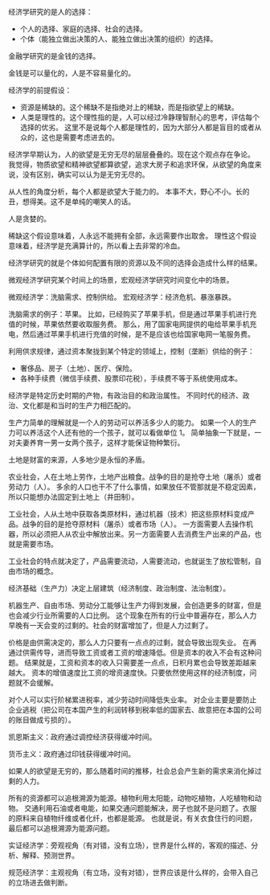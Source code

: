 经济学研究的是人的选择：
- 个人的选择、家庭的选择、社会的选择。
- 个体（能独立做出决策的人、能独立做出决策的组织）的选择。

金融学研究的是金钱的选择。

金钱是可以量化的，人是不容易量化的。

经济学的前提假设：
- 资源是稀缺的。这个稀缺不是指绝对上的稀缺，而是指欲望上的稀缺。
- 人类是理性的。这个理性指的是，人可以经过冷静理智耐心的思考，评估每个选择的优劣。
  这里不是说每个人都是理性的，因为大部分人都是盲目的或者从众的，这也是需要考虑进去的。

经济学早期认为，人的欲望是无穷无尽的层层叠叠的。现在这个观点存在争论。
我觉得，物质欲望和精神欲望都算欲望，追求大房子和追求环保，从欲望的角度来说，没有区别，确实可以认为是无穷无尽的。

从人性的角度分析，每个人都是欲望大于能力的。
本事不大，野心不小。长的丑，想得美。这不是单纯的嘲笑人的话。

人是贪婪的。

稀缺这个假设意味着，人永远不能拥有全部，永远需要作出取舍。
理性这个假设意味着，经济学是充满算计的，所以看上去非常的冷血。

经济学研究的就是个体如何配置有限的资源以及不同的选择会造成什么样的结果。

微观经济学研究某个时间上的场景，宏观经济学研究时间变化中的场景。

微观经济学：洗脑需求、控制供给。
宏观经济学：经济危机、暴涨暴跌。

洗脑需求的例子：苹果。
比如，已经购买了苹果手机，但是通过苹果手机进行充值的时候，苹果依然要收取服务费。
那么，用了国家电网提供的电给苹果手机充电，然后通过苹果手机进行充值的时候，是不是应该也给国家电网一笔服务费。

利用供求规律，通过资本聚拢到某个特定的领域上，控制（垄断）供给的例子：
- 奢侈品、房子（土地）、医疗、保险。
- 各种手续费（微信手续费、股票印花税），手续费不等于系统使用成本。

经济学是特定历史时期的产物，有政治目的和政治属性。
不同时代的经济、政治、文化都是和当时的生产力相匹配的。

生产力简单的理解就是一个人的劳动可以养活多少人的能力。
如果一个人的生产力可以养活这个人还有他的一个孩子，就可以看做单位 1。
简单抽象一下就是，一对夫妻养育一男一女两个孩子，这样才能保证物种繁衍。

土地是财富的来源，人多地少是永恒的矛盾。

农业社会，人在土地上劳作，土地产出粮食。战争的目的是抢夺土地（屠杀）或者劳动力（人）。
多余的人口也干不了什么事情，如果放任不管那就是不稳定因素，所以只能想办法固定到土地上（井田制）。

工业社会，人从土地中获取各类原材料，通过机器（技术）把这些原材料变成产品。战争的目的是抢夺原材料（屠杀）或者市场（人）。
一方面需要人去操作机器，所以必须把人从农业中解放出来。另一方面需要人去消费生产出来的产品，也就是需要市场。

工业社会的特点就决定了，产品需要流动，人需要流动，也就诞生了放松管制，自由市场的概念。

经济基础（生产力）决定上层建筑（经济制度、政治制度、法治制度）。

机器生产、自由市场、劳动分工能够让生产力得到发展，会创造更多的财富，但是也会减少行业所需要的人口比例。
这个现象在所有的行业中普遍存在，那么人力早晚有一天会变的过剩的。社会的财富增加了，但是人力过剩了。

价格是由供需决定的，那么人力只要有一点点的过剩，就会导致出现失业。
在再通过供需传导，进而导致工资或者工资的增速降低。但是资本的收入不会有这种问题。
结果就是，工资和资本的收入只需要差一点点，日积月累也会导致差距越来越大。
资本的增值速度比工资的增资速度快。只要依然使用这样的经济制度，问题就不会缓解。

对个人可以实行阶梯累进税率，减少劳动时间降低失业率。
对企业主要是要防止企业逃税（把公司在本国产生的利润转移到税率低的国家去、故意把在本国的公司的账目做成亏损的）。

凯恩斯主义：政府通过调控经济获得缓冲时间。

货币主义：政府通过印钱获得缓冲时间。

如果人的欲望是无穷的，那么随着时间的推移，社会总会产生新的需求来消化掉过剩的人力。

所有的资源都可以追根溯源为能源。植物利用太阳能，动物吃植物，人吃植物和动物。
交通利用石油或者电能，如果交通问题能解决，房子也就不是问题了。衣服的原料来自植物纤维或者化纤，也都是能源。
也就是说，有关衣食住行的问题，最后都可以追根溯源为能源问题。

实证经济学：旁观视角（有对错，没有立场），世界是什么样的，客观的描述、分析、解释、预测世界。

规范经济学：主观视角（有立场，没有对错），世界应该是什么样的，会带入自己的立场进去做判断。
